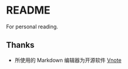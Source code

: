 # README

For personal reading.


## Thanks
* 所使用的 Markdown 编辑器为开源软件 [Vnote](https://github.com/tamlok/vnote)